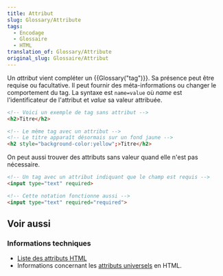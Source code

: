 ```yaml
---
title: Attribut
slug: Glossary/Attribute
tags:
  - Encodage
  - Glossaire
  - HTML
translation_of: Glossary/Attribute
original_slug: Glossaire/Attribut
---
```

Un _attribut_ vient compléter un {{Glossary("tag")}}. Sa présence peut être requise ou facultative. Il peut fournir des méta-informations ou changer le comportement du tag. La syntaxe est `name=value` où _name_ est l'identificateur de l'attribut et _value_ sa valeur attribuée.

```html
<!-- Voici un exemple de tag sans attribut -->
<h2>Titre</h2>

<!-- Le même tag avec un attribut -->
<!-- Le titre apparaît désormais sur un fond jaune -->
<h2 style="background-color:yellow";>Titre</h2>
```

On peut aussi trouver des attributs sans valeur quand elle n'est pas nécessaire.

```html
<!-- Un tag avec un attribut indiquant que le champ est requis -->
<input type="text" required>

<!-- Cette notation fonctionne aussi -->
<input type="text" required="required">
```

## Voir aussi

### Informations techniques

- [Liste des attributs HTML](/fr/docs/Web/HTML/Attributs)
- Informations concernant les [attributs universels](/fr/docs/Web/HTML/Attributs_universels) en HTML.
